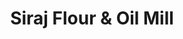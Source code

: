---
title: "Siraj Flour & Oil Mill"
url: /mannamangalam-thrissur/siraj-flour-und-oil-mill/
shop: Allgemein
---